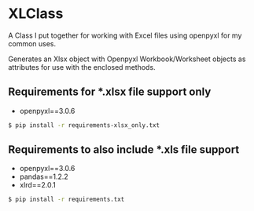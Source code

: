 # XLClass

 A Class I put together for working with Excel files using openpyxl for
 my common uses.  

Generates an Xlsx object with Openpyxl Workbook/Worksheet objects as
attributes for use with the enclosed methods.  

## Requirements for *.xlsx file support only

* openpyxl==3.0.6

```bash
$ pip install -r requirements-xlsx_only.txt
```

## Requirements to also include *.xls file support

* openpyxl==3.0.6
* pandas==1.2.2
* xlrd==2.0.1

```bash
$ pip install -r requirements.txt
```
